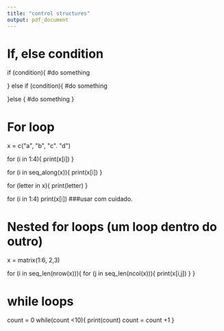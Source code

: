 ```yaml
---
title: "control structures"
output: pdf_document
---
```

# If, else condition

if (condition){
  #do something
  
} else if (condition){
  #do something
  
}else {
  #do something
}

# For loop

x = c("a", "b", "c". "d")

for (i in 1:4){
  print(x[i])
}

for (i in seq_along(x)){
  print(x[i])
}

for (letter in x){
  print(letter)
}

for (i in 1:4) print(x[i]) ###usar com cuidado.


# Nested for loops (um loop dentro do outro)

  x = matrix(1:6, 2,3)
  
  for (i in seq_len(nrow(x))){
    for (j in seq_len(ncol(x))){
      print(x[i,j])
    }
  }
  

# while loops

count = 0
while(count <10){
  print(count)
  count = count +1
}


